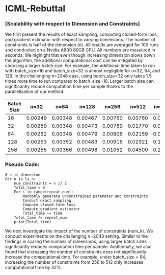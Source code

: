 # ICML-Rebuttal

### [Scalability with respect to Dimension and Constraints]

We first present the results of exact sampling, computing closed-form loss, and gradient estimator with respect to varying dimensions. The number of constraints is half of the dimension (n). All results are averaged for 100 runs and conducted on a Nvidia A800 80GB GPU. All numbers are measured in seconds. We highlight that even though increasing dimension slows down the algorithm, the additional computational cost can be mitigated by choosing a larger batch size. For example, the additional time taken to run with batch_size=16 and batch_size=32 is almost negligible for n=32, 64, and 128. In the challenging n=2048 case, using batch_size=32 only takes 1.5 times more time to run compared to batch_size=16. Larger batch size can significantly reduce computation time per sample thanks to the parallelization of our method.

| Batch Size | n=32   | n=64   | n=128  | n=256  | n=512  | n=1024 | n=2048 |
|------------|--------|--------|--------|--------|--------|--------|--------|
| 16         | 0.00249| 0.00348| 0.00467| 0.00760| 0.00760| 0.04843| 0.20515|
| 32         | 0.00250| 0.00348| 0.00473| 0.00769| 0.01770| 0.06266| 0.31654|
| 64         | 0.00252| 0.00348| 0.00479| 0.00806| 0.02159| 0.09138| 0.46224|
| 128        | 0.00253| 0.00352| 0.00483| 0.00916| 0.02921| 0.13943| 0.78970|
| 256        | 0.00255| 0.00366| 0.00498| 0.01052| 0.04500| 0.23699| 1.24126|

### Pseudo Code:
```
# n is dimension
For n in ls_n:
    num_constraints = n // 2
    Total_time = 0
    For i in range(repeat_num):
        Randomly generate unconstrained parameter and constraints
        Conduct exact sampling
        Compute closed-form loss
        Compute gradient estimator
        Total_time += time
    Total_time /= repeat_num
    print(Total_time)
```

We next investigate the impact of the number of constraints (num_k). We conduct experiments on the challenging n=2048 setting. Similar to the findings in scaling the number of dimensions, using larger batch sizes significantly reduces computation time per sample. Additionally, we also found that increasing the number of constraints does not significantly increase the computational time. For example, under batch_size = 64, increasing the number of constraints from 256 to 512 only increases computational time by 32%.
